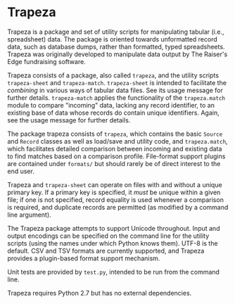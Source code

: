 # Trapeza

Trapeza is a package and set of utility scripts for manipulating 
tabular (i.e., spreadsheet) data. The package is oriented towards 
unformatted record data, such as database dumps, rather than
formatted, typed spreadsheets. Trapeza was originally developed to 
manipulate data output by The Raiser's Edge fundraising software.

Trapeza consists of a package, also called `trapeza`, and the utility 
scripts `trapeza-sheet` and `trapeza-match`. `trapeza-sheet` is 
intended to facilitate the _combining_ in various ways of tabular data 
files. See its usage message for further details. `trapeza-match` 
applies the functionality of the `trapeza.match` module to compare 
"incoming" data, lacking any record identifier, to an existing base of 
data whose records do contain unique identifiers. Again, see the usage 
message for further details.

The package trapeza consists of `trapeza`, which contains the basic
`Source` and `Record` classes as well as load/save and utility code,
and `trapeza.match`, which facilitates detailed comparison between
incoming and existing data to find matches based on a comparison 
profile. File-format support plugins are contained under `formats/` 
but should rarely be of direct interest to the end user.

Trapeza and `trapeza-sheet` can operate on files with and without a
unique primary key. If a primary key is specified, it _must_ be unique
within a given file; if one is not specified, record equality is used
whenever a comparison is required, and duplicate records are permitted
(as modified by a command line argument).

The Trapeza package attempts to support Unicode throughout. Input and
output encodings can be specified on the command line for the utility
scripts (using the names under which Python knows them). UTF-8 is 
the default. CSV and TSV formats are currently supported, and Trapeza
provides a plugin-based format support mechanism.

Unit tests are provided by `test.py`, intended to be run from the 
command line.

Trapeza requires Python 2.7 but has no external dependencies.

